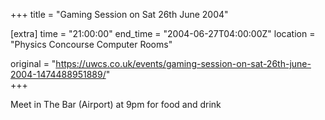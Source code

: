 +++
title = "Gaming Session on Sat 26th June 2004"

[extra]
time = "21:00:00"
end_time = "2004-06-27T04:00:00Z"
location = "Physics Concourse Computer Rooms"

original = "https://uwcs.co.uk/events/gaming-session-on-sat-26th-june-2004-1474488951889/"    
+++

Meet in The Bar (Airport) at 9pm for food and drink

